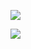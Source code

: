 ![](https://github-readme-stats.vercel.app/api?username=juanmard&show_icons=true)

![](https://github-readme-stats.vercel.app/api/top-langs/?username=juanmard&layout=compact)

